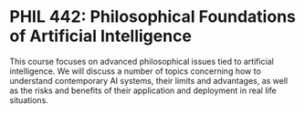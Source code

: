 # PHIL 442: Philosophical Foundations of Artificial Intelligence

This course focuses on advanced philosophical issues tied to artificial intelligence. We will discuss a number of topics concerning how to understand contemporary AI systems, their limits and advantages, as well as the risks and benefits of their application and deployment in real life situations.